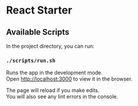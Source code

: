 # React Starter

## Available Scripts

In the project directory, you can run:

### `./scripts/run.sh`

Runs the app in the development mode.\
Open [http://localhost:3000](http://localhost:3000) to view it in the browser.

The page will reload if you make edits.\
You will also see any lint errors in the console.
